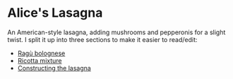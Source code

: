 # Alice's Lasagna

An American-style lasagna, adding mushrooms and pepperonis for a slight twist. I split it up into three sections to make it easier to read/edit:

* [Ragù bolognese](bolognese.md#ragù-bolognese)
* [Ricotta mixture](ricotta.md#ricotta-mixture)
* [Constructing the lasagna](construction.md#constructing-the-lasagna)
